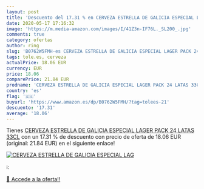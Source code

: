 ```yaml
---
layout: post
title: 'Descuento del 17.31 % en CERVEZA ESTRELLA DE GALICIA ESPECIAL LAG'
date: 2020-05-17 17:16:32
image: 'https://m.media-amazon.com/images/I/41Z3n-IF76L._SL200_.jpg'
comments: true
category: ofertas
author: ring
slug: 'B0762W5FMH-es CERVEZA ESTRELLA DE GALICIA ESPECIAL LAGER PACK 24 LATAS 33CL'
tags: tole.es, cerveza
actualPrice: 18.06 EUR
currency: EUR
price: 18.06
comparePrice: 21.84 EUR
prodname: 'CERVEZA ESTRELLA DE GALICIA ESPECIAL LAGER PACK 24 LATAS 33CL'
country: 'es'
flag: '🇪🇸'
buyurl: 'https://www.amazon.es/dp/B0762W5FMH/?tag=tolees-21'
descuento: '17.31'
average: '18.06'
---
```


Tienes [CERVEZA ESTRELLA DE GALICIA ESPECIAL LAGER PACK 24 LATAS 33CL](https://www.amazon.es/dp/B0762W5FMH/?tag=tolees-21) con un 17.31 % de descuento con precio de oferta de 18.06 EUR (original: 21.84 EUR) en el siguiente enlace!

[![CERVEZA ESTRELLA DE GALICIA ESPECIAL LAG](https://m.media-amazon.com/images/I/41Z3n-IF76L._SL200_.jpg)](https://www.amazon.es/dp/B0762W5FMH/?tag=tolees-21)

ℹ️:


[🛒 Accede a la oferta!!](https://www.amazon.es/dp/B0762W5FMH/?tag=tolees-21)

